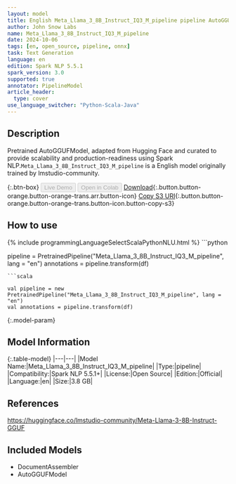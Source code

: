 ```yaml
---
layout: model
title: English Meta_Llama_3_8B_Instruct_IQ3_M_pipeline pipeline AutoGGUFModel from lmstudio-community
author: John Snow Labs
name: Meta_Llama_3_8B_Instruct_IQ3_M_pipeline
date: 2024-10-06
tags: [en, open_source, pipeline, onnx]
task: Text Generation
language: en
edition: Spark NLP 5.5.1
spark_version: 3.0
supported: true
annotator: PipelineModel
article_header:
  type: cover
use_language_switcher: "Python-Scala-Java"
---
```


## Description

Pretrained AutoGGUFModel, adapted from Hugging Face and curated to provide scalability and production-readiness using Spark NLP.`Meta_Llama_3_8B_Instruct_IQ3_M_pipeline` is a English model originally trained by lmstudio-community.

{:.btn-box}
<button class="button button-orange" disabled>Live Demo</button>
<button class="button button-orange" disabled>Open in Colab</button>
[Download](https://s3.amazonaws.com/auxdata.johnsnowlabs.com/public/models/Meta_Llama_3_8B_Instruct_IQ3_M_pipeline_en_5.5.1_3.0_1728247997918.zip){:.button.button-orange.button-orange-trans.arr.button-icon}
[Copy S3 URI](s3://auxdata.johnsnowlabs.com/public/models/Meta_Llama_3_8B_Instruct_IQ3_M_pipeline_en_5.5.1_3.0_1728247997918.zip){:.button.button-orange.button-orange-trans.button-icon.button-copy-s3}

## How to use



<div class="tabs-box" markdown="1">
{% include programmingLanguageSelectScalaPythonNLU.html %}
```python

pipeline = PretrainedPipeline("Meta_Llama_3_8B_Instruct_IQ3_M_pipeline", lang = "en")
annotations =  pipeline.transform(df)   

```
```scala

val pipeline = new PretrainedPipeline("Meta_Llama_3_8B_Instruct_IQ3_M_pipeline", lang = "en")
val annotations = pipeline.transform(df)

```
</div>

{:.model-param}
## Model Information

{:.table-model}
|---|---|
|Model Name:|Meta_Llama_3_8B_Instruct_IQ3_M_pipeline|
|Type:|pipeline|
|Compatibility:|Spark NLP 5.5.1+|
|License:|Open Source|
|Edition:|Official|
|Language:|en|
|Size:|3.8 GB|

## References

https://huggingface.co/lmstudio-community/Meta-Llama-3-8B-Instruct-GGUF

## Included Models

- DocumentAssembler
- AutoGGUFModel